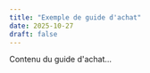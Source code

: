 ```yaml
---
title: "Exemple de guide d'achat"
date: 2025-10-27
draft: false
---
```


Contenu du guide d'achat...
